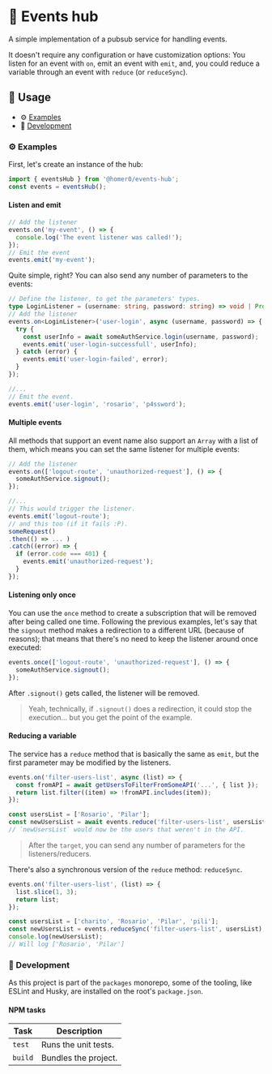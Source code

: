 # 🚚 Events hub

A simple implementation of a pubsub service for handling events.

It doesn't require any configuration or have customization options: You listen for an event with `on`, emit an event with `emit`, and, you could reduce a variable through an event with `reduce` (or `reduceSync`).

## 🍿 Usage

- ⚙️ [Examples](#%EF%B8%8F-examples)
- 🤘 [Development](#-development)

### ⚙️ Examples

First, let's create an instance of the hub:

```ts
import { eventsHub } from '@homer0/events-hub';
const events = eventsHub();
```

#### Listen and emit

```ts
// Add the listener
events.on('my-event', () => {
  console.log('The event listener was called!');
});
// Emit the event
events.emit('my-event');
```

Quite simple, right? You can also send any number of parameters to the events:

```ts
// Define the listener, to get the parameters' types.
type LoginListener = (username: string, password: string) => void | Promise<void>;
// Add the listener
events.on<LoginListener>('user-login', async (username, password) => {
  try {
    const userInfo = await someAuthService.login(username, password);
    events.emit('user-login-successfull', userInfo);
  } catch (error) {
    events.emit('user-login-failed', error);
  }
});

//...
// Emit the event.
events.emit('user-login', 'rosario', 'p4ssword');
```

#### Multiple events

All methods that support an event name also support an `Array` with a list of them, which means you can set the same listener for multiple events:

```ts
// Add the listener
events.on(['logout-route', 'unauthorized-request'], () => {
  someAuthService.signout();
});

//...
// This would trigger the listener.
events.emit('logout-route');
// and this too (if it fails :P).
someRequest()
.then(() => ... )
.catch((error) => {
  if (error.code === 401) {
    events.emit('unauthorized-request');
  }
});
```

#### Listening only once

You can use the `once` method to create a subscription that will be removed after being called one time. Following the previous examples, let's say that the `signout` method makes a redirection to a different URL (because of reasons); that means that there's no need to keep the listener around once executed:

```ts
events.once(['logout-route', 'unauthorized-request'], () => {
  someAuthService.signout();
});
```

After `.signout()` gets called, the listener will be removed.

> Yeah, technically, if `.signout()` does a redirection, it could stop the execution... but you get the point of the example.

#### Reducing a variable

The service has a `reduce` method that is basically the same as `emit`, but the first parameter may be modified by the listeners.

```js
events.on('filter-users-list', async (list) => {
  const fromAPI = await getUsersToFilterFromSomeAPI('...', { list });
  return list.filter((item) => !fromAPI.includes(item));
});

const usersList = ['Rosario', 'Pilar'];
const newUsersList = await events.reduce('filter-users-list', usersList);
// `newUsersList` would now be the users that weren't in the API.
```

> After the `target`, you can send any number of parameters for the listeners/reducers.

There's also a synchronous version of the `reduce` method: `reduceSync`.

```ts
events.on('filter-users-list', (list) => {
  list.slice(1, 3);
  return list;
});

const usersList = ['charito', 'Rosario', 'Pilar', 'pili'];
const newUsersList = events.reduceSync('filter-users-list', usersList);
console.log(newUsersList);
// Will log ['Rosario', 'Pilar']
```

### 🤘 Development

As this project is part of the `packages` monorepo, some of the tooling, like ESLint and Husky, are installed on the root's `package.json`.

#### NPM tasks

| Task    | Description          |
| ------- | -------------------- |
| `test`  | Runs the unit tests. |
| `build` | Bundles the project. |
